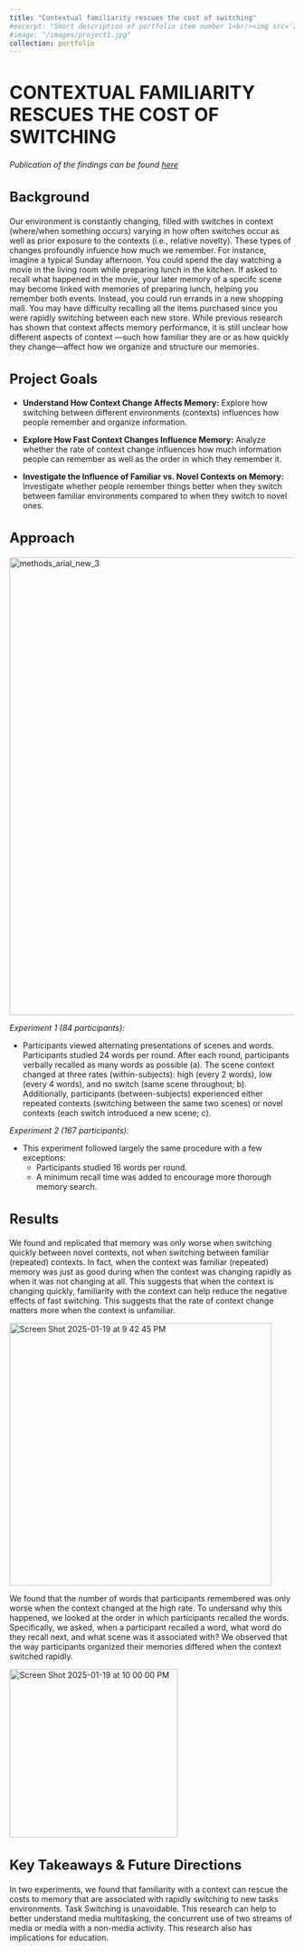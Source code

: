 ```yaml
---
title: "Contextual familiarity rescues the cost of switching"
#excerpt: "Short description of portfolio item number 1<br/><img src='/images/500x300.png'>"
#image: "/images/project1.jpg"
collection: portfolio
---
```


<h1 style="font-size:32px;">CONTEXTUAL FAMILIARITY RESCUES THE COST OF SWITCHING</h1>



_Publication of the findings can be found [here](http://lindsay-rait.github.io/files/pbr_2023.pdf)_

<h2 style="font-size:24px;">Background</h2>

Our environment is constantly changing, filled with switches in context (where/when something occurs) varying in how often switches occur as well as prior exposure to the contexts (i.e., relative novelty).  These types of changes profoundly infuence how much we remember. For instance, imagine a typical Sunday afternoon. You could spend the day watching a movie in the living room while preparing lunch in the kitchen. If asked to recall what happened in the movie, your later memory of a specifc scene may become linked with memories of preparing lunch, helping you remember both events. Instead, you could run errands in a new shopping mall. You may have difficulty recalling all the items purchased since you were rapidly switching between each new store. While previous research has shown that context affects memory performance, it is still unclear how different aspects of context —such how familiar they are or as how quickly they change—affect how we organize and structure our memories.

<h2 style="font-size:24px;">Project Goals</h2>

* **Understand How Context Change Affects Memory:** Explore how switching between different environments (contexts) influences how people remember and organize information.

* **Explore How Fast Context Changes Influence Memory:** Analyze whether the rate of context change influences how much information people can remember as well as the order in which they remember it. 

* **Investigate the Influence of Familiar vs. Novel Contexts on Memory:** Investigate whether people remember things better when they switch between familiar environments compared to when they switch to novel ones.




<h2 style="font-size:24px;">Approach</h2>

<img width="807" alt="methods_arial_new_3" src="https://github.com/user-attachments/assets/18ec090c-aa35-4e05-b65b-ebb770ec70a3" />

_Experiment 1 (84 participants):_

* Participants viewed alternating presentations of scenes and words. Participants studied 24 words per round. After each round, participants verbally recalled as many words as possible (a). The scene context changed at three rates (within-subjects): high (every 2 words), low (every 4 words), and no switch (same scene throughout; b). Additionally, participants (between-subjects) experienced either repeated contexts (switching between the same two scenes) or novel contexts (each switch introduced a new scene; c).

_Experiment 2 (167 participants):_

* This experiment followed largely the same procedure with a few exceptions:
   * Participants studied 16 words per round.
   * A minimum recall time was added to encourage more thorough memory search.


<h2 style="font-size:24px;">Results</h2>


We found and replicated that memory was only worse when switching quickly between novel contexts, not when switching between familiar (repeated) contexts. In fact, when the context was familiar (repeated) memory was just as good during when the context was changing rapidly as when it was not changing at all. This suggests that when the context is changing quickly, familiarity with the context can help reduce the negative effects of fast switching. This suggests that the rate of context change matters more when the context is unfamiliar. 

<img width="463" alt="Screen Shot 2025-01-19 at 9 42 45 PM" src="https://github.com/user-attachments/assets/00b3f0c1-aea1-49f8-ba15-7b783567ce73" />

We found that the number of words that participants remembered was only worse when the context changed at the high rate. To undersand why this happened, we looked at the order in which participants recalled the words. Specifically, we asked, when a participant recalled a word, what word do they recall next, and what scene was it associated with? We observed that the way participants organized their memories differed when the context switched rapidly. 

<img width="297" alt="Screen Shot 2025-01-19 at 10 00 00 PM" src="https://github.com/user-attachments/assets/ede4f657-a23a-43d0-ad04-71bc5c7ca8d2" />


<h2 style="font-size:24px;">Key Takeaways & Future Directions</h2>

In two experiments, we found that familiarity with a context can rescue the costs to memory that are associated with rapidly switching to new tasks environments. Task Switching is unavoidable. This research can help to better understand media multitasking, the concurrent use of two streams of media or media with a non-media activity. This research also has implications for education. 


 
